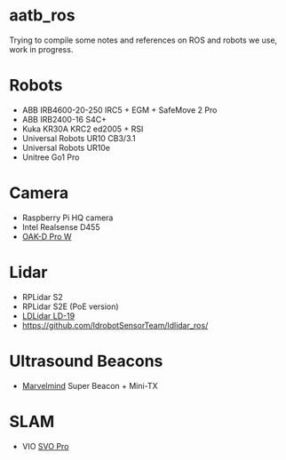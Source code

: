 # aatb_ros
Trying to compile some notes and references on ROS and robots we use, work in progress.

# Robots
- ABB IRB4600-20-250 IRC5 + EGM + SafeMove 2 Pro
- ABB IRB2400-16 S4C+
- Kuka KR30A KRC2 ed2005 + RSI
- Universal Robots UR10 CB3/3.1
- Universal Robots UR10e
- Unitree Go1 Pro

# Camera
- Raspberry Pi HQ camera
- Intel Realsense D455
- [OAK-D Pro W](devices/oak-d-pro-w.md)

# Lidar
- RPLidar S2
- RPLidar S2E (PoE version)
- [LDLidar LD-19](https://www.waveshare.com/wiki/DTOF_LIDAR_LD19)
- https://github.com/ldrobotSensorTeam/ldlidar_ros/

# Ultrasound Beacons
- [Marvelmind](https://marvelmind.com/) Super Beacon + Mini-TX

# SLAM
- VIO [SVO Pro](ros/svo.md)
